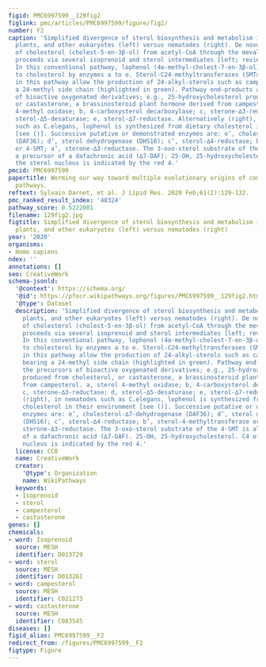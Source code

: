 ```yaml
---
figid: PMC6997599__129fig2
figlink: pmc/articles/PMC6997599/figure/fig2/
number: F2
caption: 'Simplified divergence of sterol biosynthesis and metabolism in mammals,
  plants, and other eukaryotes (left) versus nematodes (right). De novo synthesis
  of cholesterol (cholest-5-en-3β-ol) from acetyl-CoA through the mevalonate pathway
  proceeds via several isoprenoid and sterol intermediates [left; reviewed in ()].
  In this conventional pathway, lophenol (4α-methyl-cholest-7-en-3β-ol) is converted
  to cholesterol by enzymes a to e. Sterol-C24-methyltransferases (SMTs) when active
  in this pathway allow the production of 24-alkyl-sterols such as campesterol, bearing
  a 24-methyl side chain (highlighted in green). Pathway end-products are the precursors
  of bioactive oxygenated derivatives; e.g., 25-hydroxycholesterol produced from cholesterol,
  or castasterone, a brassinosteroid plant hormone derived from campesterol. a, sterol
  4-methyl oxidase; b, 4-carboxysterol decarboxylase; c, sterone-∆3-reductase; d,
  sterol-∆5-desaturase; e, sterol-∆7-reductase. Alternatively (right), in nematodes
  such as C.elegans, lophenol is synthesized from dietary cholesterol in their environment
  [see ()]. Successive putative or demonstrated enzymes are: e’, cholesterol-∆7-dehydrogenase
  (DAF36); d’, sterol dehydrogenase (DHS16); c’, sterol-∆4-reductase; b’, sterol-4-methyltransferase
  or 4-SMT; a’, sterone-∆3-reductase. The 3-oxo-sterol substrate of the 4-SMT is also
  a precursor of a dafachronic acid (∆7-DAF). 25-OH, 25-hydroxycholesterol. C4 of
  the sterol nucleus is indicated by the red 4.'
pmcid: PMC6997599
papertitle: Worming our way toward multiple evolutionary origins of convergent sterol
  pathways.
reftext: Sylvain Darnet, et al. J Lipid Res. 2020 Feb;61(2):129-132.
pmc_ranked_result_index: '48324'
pathway_score: 0.5222001
filename: 129fig2.jpg
figtitle: Simplified divergence of sterol biosynthesis and metabolism in mammals,
  plants, and other eukaryotes (left) versus nematodes (right)
year: '2020'
organisms:
- Homo sapiens
ndex: ''
annotations: []
seo: CreativeWork
schema-jsonld:
  '@context': https://schema.org/
  '@id': https://pfocr.wikipathways.org/figures/PMC6997599__129fig2.html
  '@type': Dataset
  description: 'Simplified divergence of sterol biosynthesis and metabolism in mammals,
    plants, and other eukaryotes (left) versus nematodes (right). De novo synthesis
    of cholesterol (cholest-5-en-3β-ol) from acetyl-CoA through the mevalonate pathway
    proceeds via several isoprenoid and sterol intermediates [left; reviewed in ()].
    In this conventional pathway, lophenol (4α-methyl-cholest-7-en-3β-ol) is converted
    to cholesterol by enzymes a to e. Sterol-C24-methyltransferases (SMTs) when active
    in this pathway allow the production of 24-alkyl-sterols such as campesterol,
    bearing a 24-methyl side chain (highlighted in green). Pathway end-products are
    the precursors of bioactive oxygenated derivatives; e.g., 25-hydroxycholesterol
    produced from cholesterol, or castasterone, a brassinosteroid plant hormone derived
    from campesterol. a, sterol 4-methyl oxidase; b, 4-carboxysterol decarboxylase;
    c, sterone-∆3-reductase; d, sterol-∆5-desaturase; e, sterol-∆7-reductase. Alternatively
    (right), in nematodes such as C.elegans, lophenol is synthesized from dietary
    cholesterol in their environment [see ()]. Successive putative or demonstrated
    enzymes are: e’, cholesterol-∆7-dehydrogenase (DAF36); d’, sterol dehydrogenase
    (DHS16); c’, sterol-∆4-reductase; b’, sterol-4-methyltransferase or 4-SMT; a’,
    sterone-∆3-reductase. The 3-oxo-sterol substrate of the 4-SMT is also a precursor
    of a dafachronic acid (∆7-DAF). 25-OH, 25-hydroxycholesterol. C4 of the sterol
    nucleus is indicated by the red 4.'
  license: CC0
  name: CreativeWork
  creator:
    '@type': Organization
    name: WikiPathways
  keywords:
  - Isoprenoid
  - sterol
  - campesterol
  - castasterone
genes: []
chemicals:
- word: Isoprenoid
  source: MESH
  identifier: D013729
- word: sterol
  source: MESH
  identifier: D013261
- word: campesterol
  source: MESH
  identifier: C021273
- word: castasterone
  source: MESH
  identifier: C083545
diseases: []
figid_alias: PMC6997599__F2
redirect_from: /figures/PMC6997599__F2
figtype: Figure
---
```

